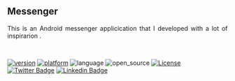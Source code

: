 ## Messenger 
<P align="justify">
This is an Android messenger applicication that I developed with a lot of inspirarion 
.</P></br>

[![version](https://img.shields.io/badge/version-v1.1%20-orange.svg)](https://github.com/ranjithbing/Covid19_Detection/releases/tag/v1.1) [![platform](https://img.shields.io/badge/Platform-Android-brightgreen)](https://www.android.com/intl/en_in/) ![language](https://img.shields.io/badge/Language-java-yellow) ![open_source](https://camo.githubusercontent.com/97d4586afa582b2dcec2fa8ed7c84d02977a21c2dd1578ade6d48ed82296eb10/68747470733a2f2f6261646765732e66726170736f66742e636f6d2f6f732f76312f6f70656e2d736f757263652e7376673f763d313033) [![License](https://img.shields.io/badge/License-Apache%202.0-blue.svg)](https://opensource.org/licenses/Apache-2.0)<br>
[![Twitter Badge](https://img.shields.io/badge/-@ranjith_bing-1ca0f1?style=flat&labelColor=1ca0f1&logo=twitter&logoColor=white&link=https://twitter.com/ranjith_bing)](https://twitter.com/ranjith_bing)
[![Linkedin Badge](https://img.shields.io/badge/-Ranjithkumar-Rajendran?style=flat&logo=Linkedin&logoColor=white&link=https://www.linkedin.com/in/ranjithkumar-rajendran-565402182/)](https://www.linkedin.com/in/ranjithkumar-rajendran-565402182/)
